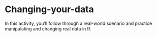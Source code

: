# Changing-your-data
In this activity, you’ll follow through a real-world scenario and practice manipulating and changing real data in R.
